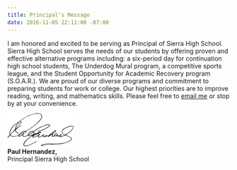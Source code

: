 ```yaml
---
title: Principal’s Message
date: 2016-11-05 22:11:00 -07:00
---
```


I am honored and excited to be serving as Principal of Sierra High School.  Sierra High School serves the needs of our students by offering proven and effective alternative programs including: a six-period day for continuation high school students, The Underdog Mural program, a competitive sports league, and  the Student Opportunity for Academic Recovery program (S.O.A.R.).  We are proud of our diverse programs and commitment to preparing students for work or college.  Our highest priorities are to improve reading, writing, and mathematics skills.  Please feel free to [email me](mailto:phernandez@azusa.org) or stop by at your convenience.

<img src="/images/signature.svg" width="150" alt="" /><br />
<strong>Paul Hernandez,</strong><br />
Principal Sierra High School
